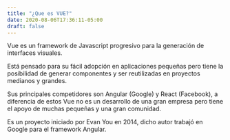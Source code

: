 ```yaml
---
title: "¿Que es VUE?"
date: 2020-08-06T17:36:11-05:00
draft: false
---
```



Vue es un framework de Javascript progresivo para la generación de interfaces visuales.

Está pensado para su fácil adopción en aplicaciones pequeñas pero tiene la posibilidad de generar componentes y ser reutilizadas en proyectos medianos y grandes.

Sus principales competidores son Angular (Google) y React (Facebook), a diferencia de estos Vue no es un desarrollo de una gran empresa pero tiene el apoyo de muchas pequeñas y una gran comunidad.

Es un proyecto iniciado por Evan You en 2014, dicho autor trabajó en Google para el framework Angular.

